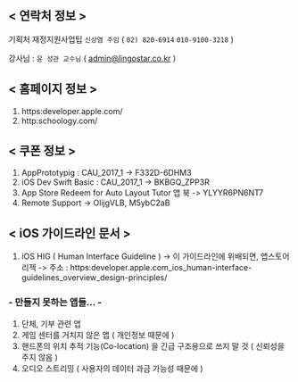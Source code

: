 ## < 연락처 정보 >
기획처 재정지원사업팁 `신상염 주임` 
( `02) 820-6914` `010-9100-3218` ) 
 
강사님 : `윤 성관 교수님` ( admin@lingostar.co.kr )

## < 홈페이지 정보 >
1. https:developer.apple.com/
2. http:schoology.com/

## < 쿠폰 정보 >
1. AppPrototypig : CAU_2017_1 -> F332D-6DHM3
2. iOS Dev Swift Basic : CAU_2017_1 -> BKBGQ_ZPP3R
3. App Store Redeem for Auto Layout Tutor 앱 북 -> YLYYR6PN6NT7
4. Remote Support -> OlijgVLB, M5ybC2aB

## < iOS 가이드라인 문서 >
1. iOS HIG ( Human Interface Guideline ) -> 이 가이드라인에 위배되면, 앱스토어 리젝 
-> 주소 : https:developer.apple.com_ios_human-interface-guidelines_overview_design-principles/

### - 만들지 못하는 앱들… -
1. 단체, 기부 관련 앱
2. 게임 센터를 거치지 않은 앱 ( 개인정보 때문에 )
3. 핸드폰의 위치 추적 기능(Co-location) 을 긴급 구조용으로 쓰지 말 것 ( 신뢰성을 주지 않음 )
4. 오디오 스트리밍 ( 사용자의 데이터 과금 가능성 때문에 )